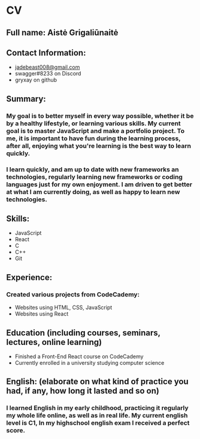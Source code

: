 # CV
## Full name: Aistė Grigaliūnaitė
## Contact Information:
- jadebeast008@gmail.com
- swagger#8233 on Discord
- gryxay on github
## Summary:
### My goal is to better myself in every way possible, whether it be by a healthy lifestyle, or learning various skills. My current goal is to master JavaScript and make a portfolio project. To me, it is important to have fun during the learning process, after all, enjoying what you're learning is the best way to learn quickly.
### I learn quickly, and am up to date with new frameworks an technologies, regularly learning new frameworks or coding languages just for my own enjoyment. I am driven to get better at what I am currently doing, as well as happy to learn new technologies.
## Skills:
- JavaScript
- React
- C
- C++
- Git
## Experience:
### Created various projects from CodeCademy:
- Websites using HTML, CSS, JavaScript
- Websites using React
## Education (including courses, seminars, lectures, online learning)
- Finished a Front-End React course on CodeCademy
- Currently enrolled in a university studying computer science
## English: (elaborate on what kind of practice you had, if any, how long it lasted and so on)
### I learned English in my early childhood, practicing it regularly my whole life online, as well as in real life. My current english level is C1, In my highschool english exam I received a perfect score.
